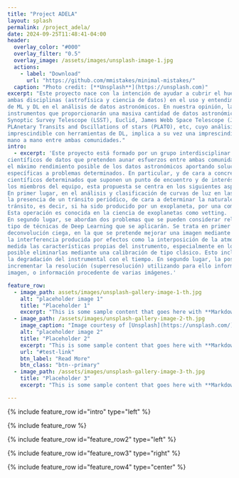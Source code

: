 ```yaml
---
title: "Project ADELA"
layout: splash
permalink: /project_adela/
date: 2024-09-25T11:48:41-04:00
header:
  overlay_color: "#000"
  overlay_filter: "0.5"
  overlay_image: /assets/images/unsplash-image-1.jpg
  actions:
    - label: "Download"
      url: "https://github.com/mmistakes/minimal-mistakes/"
  caption: "Photo credit: [**Unsplash**](https://unsplash.com)"
excerpt: "Este proyecto nace con la intención de ayudar a cubrir el hueco todavía existente entre
ambas disciplinas (astrofísica y ciencia de datos) en el uso y entendimiento de las técnicas
de ML y DL en el análisis de datos astronómicos. En nuestra opinión, la llegada de nuevos
instrumentos que proporcionarán una masiva cantidad de datos astronómicos, como Large
Synoptic Survey Telescope (LSST), Euclid, James Webb Space Telescope (JWST),
PLAnetary Transits and Oscillations of stars (PLATO), etc, cuyo análisis se antoja
imprescindible con herramientas de DL, implica a su vez una imprescindible colaboración
mano a mano entre ambas comunidades."
intro: 
  - excerpt: 'Este proyecto está formado por un grupo interdisciplinar de astrónomos y
científicos de datos que pretenden aunar esfuerzos entre ambas comunidades para obtener
el máximo rendimiento posible de los datos astronómicos aportando soluciones de DL
específicas a problemas determinados. En particular, y de cara a concretar objetivos
científicos determinados que suponen un punto de encuentro y de interés común entre todos
los miembros del equipo, esta propuesta se centra en los siguientes aspectos.
En primer lugar, en el análisis y clasificación de curvas de luz en las que se haya identificado
la presencia de un tránsito periódico, de cara a determinar la naturaleza astrofísica de dicho
tránsito, es decir, si ha sido producido por un exoplaneta, por una compañera binaria, etc.
Esta operación es conocida en la ciencia de exoplanetas como vetting.
En segundo lugar, se abordan dos problemas que se pueden considerar relacionados por el
tipo de técnicas de Deep Learning que se aplicarán. Se trata en primer lugar de la tarea de
deconvolución ciega, en la que se pretende mejorar una imagen mediante la eliminación de
la interferencia producida por efectos como la interposición de la atmósfera, y en cierta
medida las características propias del instrumento, especialmente en los casos donde no es
posible eliminarlas mediante una calibración de tipo clásico. Esto incluye efectos debidos a
la degradación del instrumental con el tiempo. En segundo lugar, la posibilidad de
incrementar la resolución (superresolución) utilizando para ello información redundante en la
imagen, o información procedente de varias imágenes.'

feature_row:
  - image_path: assets/images/unsplash-gallery-image-1-th.jpg
    alt: "placeholder image 1"
    title: "Placeholder 1"
    excerpt: "This is some sample content that goes here with **Markdown** formatting."
  - image_path: /assets/images/unsplash-gallery-image-2-th.jpg
    image_caption: "Image courtesy of [Unsplash](https://unsplash.com/)"
    alt: "placeholder image 2"
    title: "Placeholder 2"
    excerpt: "This is some sample content that goes here with **Markdown** formatting."
    url: "#test-link"
    btn_label: "Read More"
    btn_class: "btn--primary"
  - image_path: /assets/images/unsplash-gallery-image-3-th.jpg
    title: "Placeholder 3"
    excerpt: "This is some sample content that goes here with **Markdown** formatting."

---
```


{% include feature_row id="intro" type="left" %}

{% include feature_row %}

{% include feature_row id="feature_row2" type="left" %}

{% include feature_row id="feature_row3" type="right" %}

{% include feature_row id="feature_row4" type="center" %}